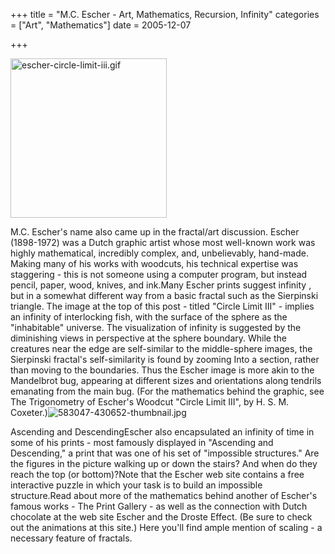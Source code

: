 +++
title = "M.C. Escher - Art, Mathematics, Recursion, Infinity"
categories = ["Art", "Mathematics"]
date = 2005-12-07


+++

<img style="width: 250px; height: 255px" alt="escher-circle-limit-iii.gif" src="https://www.fractalog.com/gif/escher-circle-limit-iii.gif" />

M.C. Escher's name also came up in the fractal/art discussion. Escher (1898-1972) was a Dutch graphic artist whose most well-known work was highly mathematical, incredibly complex, and, unbelievably, hand-made. Making many of his works with woodcuts, his technical expertise was staggering - this is not someone using a computer program, but instead pencil, paper, wood, knives, and ink.Many Escher prints suggest infinity , but in a somewhat different way from a basic fractal such as the Sierpinski triangle. The image at the top of this post - titled "Circle Limit III" - implies an infinity of interlocking fish, with the surface of the sphere as the "inhabitable" universe. The visualization of infinity is suggested by the diminishing views in perspective at the sphere boundary. While the creatures near the edge are self-similar to the middle-sphere images, the Sierpinski fractal's self-similarity is found by zooming Into a section, rather than moving to the boundaries. Thus the Escher image is more akin to the Mandelbrot bug, appearing at different sizes and orientations along tendrils emanating from the main bug. (For the mathematics behind the graphic, see The Trigonometry of Escher's Woodcut "Circle Limit III", by H. S. M. Coxeter.)<img src="https://www.fractalog.com/jpg/583047-430652-thumbnail.jpg" alt="583047-430652-thumbnail.jpg"/>

Ascending and DescendingEscher also encapsulated an infinity of time in some of his prints - most famously displayed in "Ascending and Descending," a print that was one of his set of "impossible structures." Are the figures in the picture walking up or down the stairs? And when do they reach the top (or bottom)?Note that the Escher web site contains a free interactive puzzle in which your task is to build an impossible structure.Read about more of the mathematics behind another of Escher's famous works - The Print Gallery - as well as the connection with Dutch chocolate at the web site Escher and the Droste Effect. (Be sure to check out the animations at this site.) Here you'll find ample mention of scaling - a necessary feature of fractals.